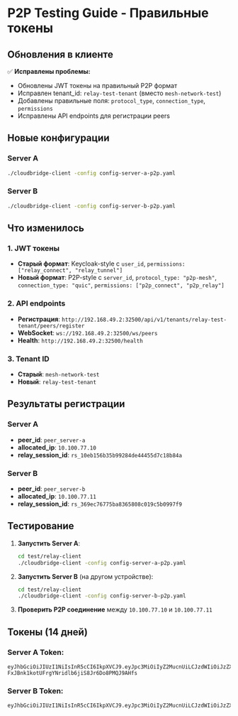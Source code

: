 # P2P Testing Guide - Правильные токены

## Обновления в клиенте

✅ **Исправлены проблемы:**
- Обновлены JWT токены на правильный P2P формат
- Исправлен tenant_id: `relay-test-tenant` (вместо `mesh-network-test`)
- Добавлены правильные поля: `protocol_type`, `connection_type`, `permissions`
- Исправлены API endpoints для регистрации peers

## Новые конфигурации

### Server A
```bash
./cloudbridge-client -config config-server-a-p2p.yaml
```

### Server B  
```bash
./cloudbridge-client -config config-server-b-p2p.yaml
```

## Что изменилось

### 1. JWT токены
- **Старый формат**: Keycloak-style с `user_id`, `permissions: ["relay_connect", "relay_tunnel"]`
- **Новый формат**: P2P-style с `server_id`, `protocol_type: "p2p-mesh"`, `connection_type: "quic"`, `permissions: ["p2p_connect", "p2p_relay"]`

### 2. API endpoints
- **Регистрация**: `http://192.168.49.2:32500/api/v1/tenants/relay-test-tenant/peers/register`
- **WebSocket**: `ws://192.168.49.2:32500/ws/peers`
- **Health**: `http://192.168.49.2:32500/health`

### 3. Tenant ID
- **Старый**: `mesh-network-test`
- **Новый**: `relay-test-tenant`

## Результаты регистрации

### Server A
- **peer_id**: `peer_server-a`
- **allocated_ip**: `10.100.77.10`
- **relay_session_id**: `rs_10eb156b35b99284de44455d7c18b84a`

### Server B
- **peer_id**: `peer_server-b`
- **allocated_ip**: `10.100.77.11`
- **relay_session_id**: `rs_369ec76775ba8365808c019c5b0997f9`

## Тестирование

1. **Запустить Server A**:
   ```bash
   cd test/relay-client
   ./cloudbridge-client -config config-server-a-p2p.yaml
   ```

2. **Запустить Server B** (на другом устройстве):
   ```bash
   cd test/relay-client
   ./cloudbridge-client -config config-server-b-p2p.yaml
   ```

3. **Проверить P2P соединение** между `10.100.77.10` и `10.100.77.11`

## Токены (14 дней)

### Server A Token:
```
eyJhbGciOiJIUzI1NiIsInR5cCI6IkpXVCJ9.eyJpc3MiOiIyZ2MucnUiLCJzdWIiOiJzZXJ2ZXItYSIsImF1ZCI6WyJyZWxheS10ZXN0LXRlbmFudCJdLCJleHAiOjE3NjAzMDEwMzAsImlhdCI6MTc1OTA5MTQzMCwicHJvdG9jb2xfdHlwZSI6InAycC1tZXNoIiwidGVuYW50X2lkIjoicmVsYXktdGVzdC10ZW5hbnQiLCJzZXJ2ZXJfaWQiOiJzZXJ2ZXItYSIsImNvbm5lY3Rpb25fdHlwZSI6InF1aWMiLCJwZXJtaXNzaW9ucyI6WyJwMnBfY29ubmVjdCIsInAycF9yZWxheSJdfQ.Z-FxJBnk1kotUFrgYNridlb6jiS8Jr6Do8PMQJ9AHfs
```

### Server B Token:
```
eyJhbGciOiJIUzI1NiIsInR5cCI6IkpXVCJ9.eyJpc3MiOiIyZ2MucnUiLCJzdWIiOiJzZXJ2ZXItYiIsImF1ZCI6WyJyZWxheS10ZXN0LXRlbmFudCJdLCJleHAiOjE3NjAzMDEwMzAsImlhdCI6MTc1OTA5MTQzMCwicHJvdG9jb2xfdHlwZSI6InAycC1tZXNoIiwidGVuYW50X2lkIjoicmVsYXktdGVzdC10ZW5hbnQiLCJzZXJ2ZXJfaWQiOiJzZXJ2ZXItYiIsImNvbm5lY3Rpb25fdHlwZSI6InF1aWMiLCJwZXJtaXNzaW9ucyI6WyJwMnBfY29ubmVjdCIsInAycF9yZWxheSJdfQ.ZUNG9phxBEKHtviBlxbgp84H4I1YFn24qhUaP6khnto
```
